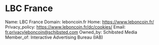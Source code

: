 
# LBC France

Name: LBC France
Domain: leboncoin.fr
Home: https://www.leboncoin.fr/
Privacy_policy: https://www.leboncoin.fr/dc/cookies/
Email: fr.privacyleboncoin@schibsted.com
Owned_by: Schibsted Media
Member_of: Interactive Advertising Bureau (IAB)

